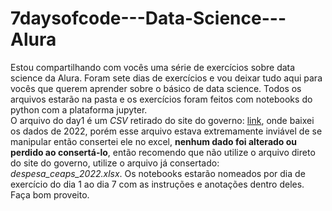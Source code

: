 # 7daysofcode---Data-Science---Alura
Estou compartilhando com vocês uma série de exercícios sobre data science da Alura. Foram sete dias de exercícios e vou deixar tudo aqui para vocês que querem aprender sobre o básico de data science. Todos os arquivos estarão na pasta e os exercícios foram feitos com notebooks do python com a plataforma jupyter.<br>O arquivo do day1 é um _CSV_ retirado do site do governo: [link](https://www12.senado.leg.br/transparencia/dados-abertos-transparencia/dados-abertos-ceaps?utm_medium=email&_hsmi=231298145&_hsenc=p2ANqtz-9c7lwRxhr3jiSXB8d9EBu7lfqFCYWSmNUCKcxsxqX_IcJeeguo_ZFrROBsQItFJIFZsZ6zRdasI9qE2RAX6aqkeoxKc8MbiihdAIO5RKzgDNbYT8w&utm_content=231298145&utm_source=hs_automation), onde baixei os dados de 2022, porém esse arquivo estava extremamente inviável de se manipular então consertei ele no excel, **nenhum dado foi alterado ou perdido ao consertá-lo**, então recomendo que não utilize o arquivo direto do site do governo, utilize o arquivo já consertado: _despesa_ceaps_2022.xlsx_. Os notebooks estarão nomeados por dia de exercício do dia 1 ao dia 7 com as instruções e anotações dentro deles. Faça bom proveito.
